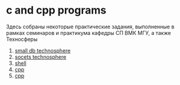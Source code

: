 # c and cpp programs

Здесь собраны некоторые практические задания, выполненные в рамках семинаров и практикума
кафедры СП ВМК МГУ, а также Техносферы

1. [small db technosphere](small_db/README.md)
2. [socets technosphere](socets/README.md)
3. [shell](shell/README.md)
4. [cpp](cpp/README.md)
5. [cpp](cpp_yandex/README.md)
